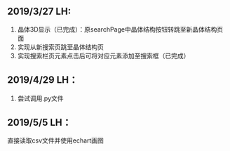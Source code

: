 ## 2019/3/27  LH:
1. 晶体3D显示（已完成）：原searchPage中晶体结构按钮转跳至新晶体结构页面
2. 实现从新搜索页跳至晶体结构页
3. 实现搜索栏页元素点击后可将对应元素添加至搜索框（已完成）


## 2019/4/29  LH：
1. 尝试调用.py文件

## 2019/5/5  LH：
直接读取csv文件并使用echart画图